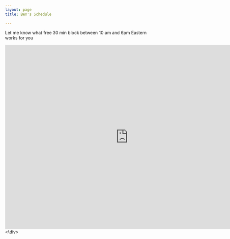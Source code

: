 ```yaml
---
layout: page
title: Ben's Schedule

---
```

<div class="span3">
	<p> Let me know what free 30 min block between 10 am and 6pm Eastern works for you </p>
<div id="upcoming"></div><!--/span-->
</div>
<div>
<iframe src="https://www.google.com/calendar/embed?height=600&amp;wkst=2&amp;bgcolor=%23FFFFFF&amp;src=bzreinhardt%40gmail.com&amp;color=%231B887A&amp;src=h57al6dl6k677n37osar2l9qi4%40group.calendar.google.com&amp;color=%232F6309&amp;src=a5q2j162ms4l75m868mie9fk4s%40group.calendar.google.com&amp;color=%236B3304&amp;src=97es47tafgrgbkhceb085odpkg%40group.calendar.google.com&amp;color=%23A32929&amp;ctz=America%2FNew_York" style=" border-width:0 " width="800" height="600" frameborder="0" scrolling="no" >&nbsp;</iframe>
<\div>
